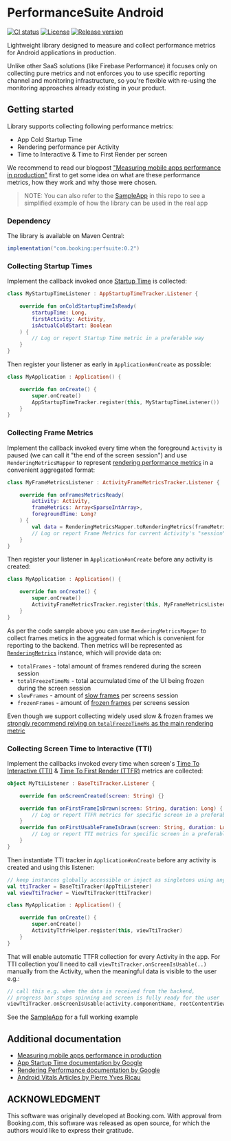 # PerformanceSuite Android

[![CI status](https://github.com/bookingcom/perfsuite-android/actions/workflows/ci.yml/badge.svg)](https://github.com/bookingcom/perfsuite-android/actions/workflows/ci.yml)
[![License](https://img.shields.io/badge/License-Apache_2.0-green.svg)](https://github.com/bookingcom/perfsuite-android/blob/main/LICENSE)
[![Release version](https://img.shields.io/github/release/bookingcom/perfsuite-android.svg?label=Release)](https://github.com/bookingcom/perfsuite-android/releases)

Lightweight library designed to measure and collect performance metrics for Android applications 
in production.

Unlike other SaaS solutions (like Firebase Performance) it focuses only on collecting pure metrics 
and not enforces you to use specific reporting channel and monitoring infrastructure, so you're 
flexible with re-using the monitoring approaches already existing in your product.

## Getting started

Library supports collecting following performance metrics:
- App Cold Startup Time
- Rendering performance per Activity
- Time to Interactive & Time to First Render per screen

We recommend to read our blogpost ["Measuring mobile apps performance in production"](https://medium.com/booking-com-development/measuring-mobile-apps-performance-in-production-726e7e84072f) 
first to get some idea on what are these performance metrics, how they work and why those were chosen.

> NOTE: You can also refer to the [SampleApp](sampleApp/src/main/java/com/booking/perfsuite/app) 
> in this repo to see a simplified example of how the library can be used in the real app

### Dependency

The library is available on Maven Central:
```groovy
implementation("com.booking:perfsuite:0.2")
```

### Collecting Startup Times

Implement the callback invoked once [Startup Time](https://medium.com/booking-com-development/measuring-mobile-apps-performance-in-production-726e7e84072f#e383) is collected:

```kotlin
class MyStartupTimeListener : AppStartupTimeTracker.Listener {

    override fun onColdStartupTimeIsReady(
        startupTime: Long,
        firstActivity: Activity,
        isActualColdStart: Boolean
    ) {
        // Log or report Startup Time metric in a preferable way
    }
}
```

Then register your listener as early in `Application#onCreate` as possible:

```kotlin
class MyApplication : Application() {

    override fun onCreate() {
        super.onCreate()
        AppStartupTimeTracker.register(this, MyStartupTimeListener())
    }
}
```

### Collecting Frame Metrics

Implement the callback invoked every time when the foreground `Activity` is paused 
(we can call it "the end of the screen session") and use `RenderingMetricsMapper` to
represent [rendering performance metrics](https://medium.com/booking-com-development/measuring-mobile-apps-performance-in-production-726e7e84072f#3eca) 
in a convenient aggregated format:

```kotlin
class MyFrameMetricsListener : ActivityFrameMetricsTracker.Listener {

    override fun onFramesMetricsReady(
        activity: Activity,
        frameMetrics: Array<SparseIntArray>,
        foregroundTime: Long?
    ) {
        val data = RenderingMetricsMapper.toRenderingMetrics(frameMetrics, foregroundTime) ?: return
        // Log or report Frame Metrics for current Activity's "session" in a preferable way
    }
}
```

Then register your listener in `Application#onCreate` before any activity is created:

```kotlin
class MyApplication : Application() {

    override fun onCreate() {
        super.onCreate()
        ActivityFrameMetricsTracker.register(this, MyFrameMetricsListener)
    }
}
```

As per the code sample above you can use `RenderingMetricsMapper` to collect frames metics in the aggreated format which is convenient for reporting to the backend.
Then metrics will be represented as [`RenderingMetrics`](src/main/java/com/booking/perfsuite/rendering/RenderingMetrics.kt) instance, which will provide data on:
- `totalFrames` - total amount of frames rendered during the screen session
- `totalFreezeTimeMs` - total accumulated time of the UI being frozen during the screen session
- `slowFrames` - amount of [slow frames](https://firebase.google.com/docs/perf-mon/screen-traces?platform=android#slow-rendering-frames) per screens session
- `frozenFrames` - amount of [frozen frames](https://firebase.google.com/docs/perf-mon/screen-traces?platform=android#frozen-frames) per screens session

Even though we support collecting widely used slow & frozen frames we [strongly recommend relying on `totalFreezeTimeMs` as the main rendering metric](https://medium.com/booking-com-development/measuring-mobile-apps-performance-in-production-726e7e84072f#2d5d)

### Collecting Screen Time to Interactive (TTI)

Implement the callbacks invoked every time when screen's
[Time To Interactive (TTI)](https://medium.com/booking-com-development/measuring-mobile-apps-performance-in-production-726e7e84072f#ad4d) &
[Time To First Render (TTFR)](https://medium.com/booking-com-development/measuring-mobile-apps-performance-in-production-726e7e84072f#f862)
metrics are collected:

```kotlin
object MyTtiListener : BaseTtiTracker.Listener {

    override fun onScreenCreated(screen: String) {}

    override fun onFirstFrameIsDrawn(screen: String, duration: Long) {
        // Log or report TTFR metrics for specific screen in a preferable way
    }
    override fun onFirstUsableFrameIsDrawn(screen: String, duration: Long) {
        // Log or report TTI metrics for specific screen in a preferable way
    }
}
```

Then instantiate TTI tracker in `Application#onCreate` before any activity is created and using this listener:

```kotlin
// keep instances globally accessible or inject as singletons using any preferable DI framework
val ttiTracker = BaseTtiTracker(AppTtiListener)
val viewTtiTracker = ViewTtiTracker(ttiTracker)

class MyApplication : Application() {

    override fun onCreate() {
        super.onCreate()
        ActivityTtfrHelper.register(this, viewTtiTracker)
    }
}
```

That will enable automatic TTFR collection for every Activity in the app.
For TTI collection you'll need to call `viewTtiTracker.onScreenIsUsable(..)` manually from the Activity, 
when the meaningful data is visible to the user e.g.:

```kotlin
// call this e.g. when the data is received from the backend,
// progress bar stops spinning and screen is fully ready for the user
viewTtiTracker.onScreenIsUsable(activity.componentName, rootContentView)
```

See the [SampleApp](sampleApp/src/main/java/com/booking/perfsuite/app) for a full working example

## Additional documentation
- [Measuring mobile apps performance in production](https://medium.com/booking-com-development/measuring-mobile-apps-performance-in-production-726e7e84072f) 
- [App Startup Time documentation by Google](https://developer.android.com/topic/performance/vitals/launch-time)
- [Rendering Performance documentation by Google](https://developer.android.com/topic/performance/vitals/render)
- [Android Vitals Articles by Pierre Yves Ricau](https://dev.to/pyricau/series/7827)
  
## ACKNOWLEDGMENT

This software was originally developed at Booking.com. 
With approval from Booking.com, this software was released as open source, 
for which the authors would like to express their gratitude.
